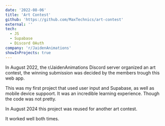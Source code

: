 ```yaml
---
date: '2022-08-06'
title: 'Art Contest'
github: 'https://github.com/MaxTechnics/art-contest'
external: ''
tech:
  - JS
  - Supabase
  - Discord OAuth
company: 'r/JaidenAnimations'
showInProjects: true
---
```


In August 2022, the r/JaidenAnimations Discord server organized an art contest, the winning submission was decided by the members trough this web app.

This was my first project that used user input and Supabase, as well as mobile device suppoort. It was an incredible learning experience. Though the code was not pretty.

In August 2024 this project was reused for another art contest.

It worked well both times.

